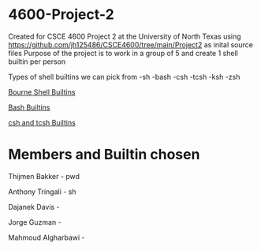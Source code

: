 # 4600-Project-2
Created for CSCE 4600 Project 2 at the University of North Texas using https://github.com/jh125486/CSCE4600/tree/main/Project2 as inital source files Purpose of the project is to work in a group of 5 and create 1 shell builtin per person

Types of shell builtins we can pick from -sh -bash -csh -tcsh -ksh -zsh

[Bourne Shell Builtins](https://www.gnu.org/software/bash/manual/html_node/Bourne-Shell-Builtins.html)

[Bash Builtins](https://www.gnu.org/software/bash/manual/html_node/Bash-Builtins.html)

[csh and tcsh Builtins](https://engineering.unt.edu/events/2022/senior-design-day-open-house-competition)


# Members and Builtin chosen

Thijmen Bakker - pwd

Anthony Tringali - sh

Dajanek Davis -

Jorge Guzman -

Mahmoud Algharbawi -

